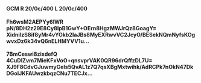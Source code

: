 #### GCM R 20/0c/400 L 20/0c/400
**Fh6wsM2AEPYy6IWR**<br/>**pN/8DH2z29E8Cy8lpB1GwY+OErn8HgzMWJrQz8GoagY=**<br/>**XidniIzS8if8yMr4vYOkb2IaJBs8MyEXRwvVC2JcyO/BESekNQmNyfsKOgwvxDz6k34vQ6nELHMYVV1u...**<br/><br/>
**7BmCeswi8zixdefQ**<br/>**4CuDIZvm7MieKFxVoO+qnsvprVAK0QR96drQffzDL7U=**<br/>**XJ9F8CdvGJuwmyGels5QvAL1z7Q7qsXBgMxtwihk/AdRCPk7nOkN47DkDGolJKFAUwzkbqzCNu7TECJx...**